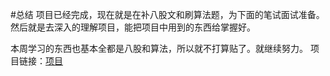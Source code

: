 #总结
  项目已经完成，现在就是在补八股文和刷算法题，为下面的笔试面试准备。然后就是去深入的理解项目，能把项目中用到的东西给掌握好。
  
  本周学习的东西也基本全都是八股和算法，所以就不打算贴了。就继续努力。
项目链接：[项目](https://github.com/Line777/Meteorological-data-center)
